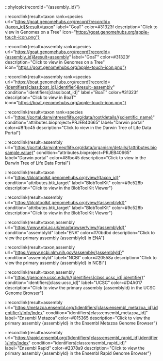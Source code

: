 ::phylopic{recordId="{assembly_id}"}

::recordlink{result=taxon rank=species url="https://goat.genomehubs.org/record?recordId={taxon_id}&result=taxon" label="GoaT" color=#31323f description="Click to view in Genomes on a Tree" icon="https://goat.genomehubs.org/apple-touch-icon.png"}

::recordlink{result=assembly rank=species url="https://goat.genomehubs.org/record?recordId={assembly_id}&result=assembly" label="GoaT" color=#31323f description="Click to view in Genomes on a Tree" icon="https://goat.genomehubs.org/apple-touch-icon.png"}

::recordlink{result=assembly rank=species url="https://boat.genomehubs.org/record?recordId={identifiers[class:boat_id].identifier}&result=assembly" condition="identifiers[class:boat_id]" label="BoaT" color=#31323f description="Click to view in BoaT" icon="https://boat.genomehubs.org/apple-touch-icon.png"}

::recordlink{result=taxon rank=species url="https://portal.darwintreeoflife.org/data/root/details/{scientific_name}" condition="attributes.bioproject=PRJEB40665" label="Darwin portal" color=#8fbc45 description="Click to view in the Darwin Tree of Life Data Portal"}

::recordlink{result=assembly url="https://portal.darwintreeoflife.org/data/organism/details/{attributes.biosample.value}" condition="attributes.bioproject=PRJEB40665" label="Darwin portal" color=#8fbc45 description="Click to view in the Darwin Tree of Life Data Portal"}

::recordlink{result=taxon url="https://blobtoolkit.genomehubs.org/view/{taxon_id}" condition="attributes.btk_target" label="BlobToolKit" color=#9c528b description="Click to view in the BlobToolKit Viewer"}

::recordlink{result=assembly url="https://blobtoolkit.genomehubs.org/view/{assemblyId}" condition="attributes.btk_target" label="BlobToolKit" color=#9c528b description="Click to view in the BlobToolKit Viewer"}

::recordlink{result=taxon,assembly url="https://www.ebi.ac.uk/ena/browser/view/{assemblyId}" condition="assemblyId" label="ENA" color=#70bdbd description="Click to view the primary assembly {assemblyId} in ENA"}

::recordlink{result=taxon,assembly url="https://www.ncbi.nlm.nih.gov/assembly/{assemblyId}" condition="assemblyId" label="NCBI" color=#20558a description="Click to view the primary assembly {assemblyId} in NCBI"}

::recordlink{result=taxon,assembly url="https://genome.ucsc.edu/h/{identifiers[class:ucsc_id].identifier}" condition="identifiers[class:ucsc_id]" label="UCSC" color=#D4A017 description="Click to view the primary assembly {assemblyId} in the UCSC Genome Browser"}

::recordlink{result=assembly url="https://metazoa.ensembl.org/{identifiers[class:ensembl_metazoa_id].identifier}/Info/Index" condition="identifiers[class:ensembl_metazoa_id]" label="Ensembl Metazoa" color=#015365 description="Click to view the primary assembly {assemblyId} in the Ensembl Metazoa Genome Browser"}

::recordlink{result=assembly url="https://rapid.ensembl.org/{identifiers[class:ensembl_rapid_id].identifier}/Info/Index" condition="identifiers[class:ensembl_rapid_id]" label="Ensembl Rapid" color=#2378a9 description="Click to view the primary assembly {assemblyId} in the Ensembl Rapid Genome Browser"}

